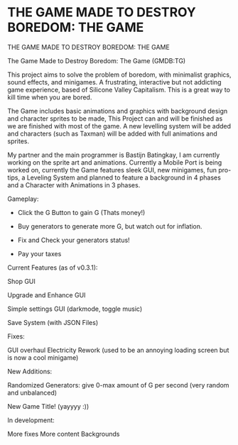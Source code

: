 # THE GAME MADE TO DESTROY BOREDOM: THE GAME

THE GAME MADE TO DESTROY BOREDOM: THE GAME

The Game Made to Destroy Boredom: The Game (GMDB:TG)


 

This project aims to solve the problem of boredom, with minimalist graphics, sound effects, and minigames. A frustrating, interactive but not addicting game experience, based of Silicone Valley Capitalism. This is a great way to kill time when you are bored.



The Game includes basic animations and graphics with background design and character sprites to be made, This Project can and will be finished as we are finished with most of the game. A new levelling system will be added and characters (such as Taxman) will be added with full animations and sprites.



My partner and the main programmer is Bastijn Batingkay, I am currently working on the sprite art and animations. Currently a Mobile Port is being worked on, currently the Game features sleek GUI, new minigames, fun pro-tips, a Leveling System and planned to feature a background in 4 phases and a Character with Animations in 3 phases.



 Gameplay:



- Click the G Button to gain G (Thats money!)



- Buy generators to generate more G, but watch out for inflation.



- Fix and Check your generators status!



- Pay your taxes


  
Current Features (as of v0.3.1):

Shop GUI

Upgrade and Enhance GUI

Simple settings GUI (darkmode, toggle music)

Save System (with JSON Files)


Fixes:

GUI overhaul
Electricity Rework
(used to be an annoying loading screen but is now a cool minigame)


New Additions: 

Randomized Generators: give 0-max amount of G per second (very random and unbalanced)

New Game Title! (yayyyy :))


In development:

More fixes
More content
Backgrounds



